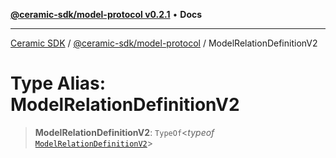 [**@ceramic-sdk/model-protocol v0.2.1**](../README.md) • **Docs**

***

[Ceramic SDK](../../../README.md) / [@ceramic-sdk/model-protocol](../README.md) / ModelRelationDefinitionV2

# Type Alias: ModelRelationDefinitionV2

> **ModelRelationDefinitionV2**: `TypeOf`\<*typeof* [`ModelRelationDefinitionV2`](../variables/ModelRelationDefinitionV2.md)\>
